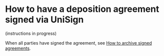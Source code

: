 # How to have a deposition agreement signed via UniSign

(instructions in progress)



When all parties have signed the agreement, see [How to archive signed agreements](https://github.com/CSCfi/Kielipankki-utilities/blob/master/docs/howto_archive_signed_agreements.md).
